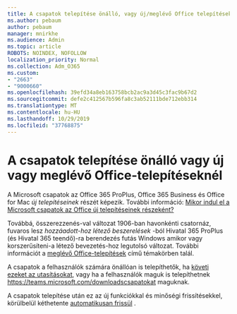 ```yaml
---
title: A csapatok telepítése önálló, vagy új/meglévő Office telepítéseket
ms.author: pebaum
author: pebaum
manager: mnirkhe
ms.audience: Admin
ms.topic: article
ROBOTS: NOINDEX, NOFOLLOW
localization_priority: Normal
ms.collection: Adm_O365
ms.custom:
- "2663"
- "9000660"
ms.openlocfilehash: 39efd34a8eb163758bcb2ac9a3d45c3fac9b67d2
ms.sourcegitcommit: defe2c412567b596fa8c3ab52111bde712ebb314
ms.translationtype: MT
ms.contentlocale: hu-HU
ms.lasthandoff: 10/29/2019
ms.locfileid: "37768875"
---
```

# <a name="installing-teams-as-standalone-or-with-new-or-existing-office-installations"></a>A csapatok telepítése önálló vagy új vagy meglévő Office-telepítéseknél

A Microsoft csapatok az Office 365 ProPlus, Office 365 Business és Office for Mac *új telepítéseinek* részét képezik. További információ: [Mikor indul el a Microsoft csapatok az Office új telepítéseinek részeként?](https://docs.microsoft.com/deployoffice/teams-install#when-will-microsoft-teams-start-being-included-with-new-installations-of-office-365-proplus)

Továbbá, összerezzenés-val változat 1906-ban havonkénti csatornáz, fuvaros lesz *hozzáadott-hoz létező beszerelések* -ból Hivatal 365 ProPlus (és Hivatal 365 teendő)-ra berendezés futás Windows amikor vagy korszerűsíteni-a létező bevezetés-hoz legutolsó változat. További információt a [meglévő Office-telepítések](https://docs.microsoft.com/deployoffice/teams-install#what-about-existing-installations-of-office-365-proplus) című témakörben talál.

A csapatok a felhasználók számára önállóan is telepíthetők, ha [követi ezeket az utasításokat](https://docs.microsoft.com/MicrosoftTeams/msi-deployment), vagy ha a felhasználók maguk is telepíthetnek https://teams.microsoft.com/downloadscsapatokat maguknak.

A csapatok telepítése után ez az új funkciókkal és minőségi frissítésekkel, körülbelül kéthetente [automatikusan frissül](https://docs.microsoft.com/deployoffice/teams-install#feature-and-quality-updates-for-microsoft-teams) . 

